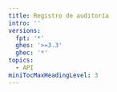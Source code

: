 ```yaml
---
title: Registro de auditoría
intro: ''
versions:
  fpt: '*'
  ghes: '>=3.3'
  ghec: '*'
topics:
  - API
miniTocMaxHeadingLevel: 3
---
```


